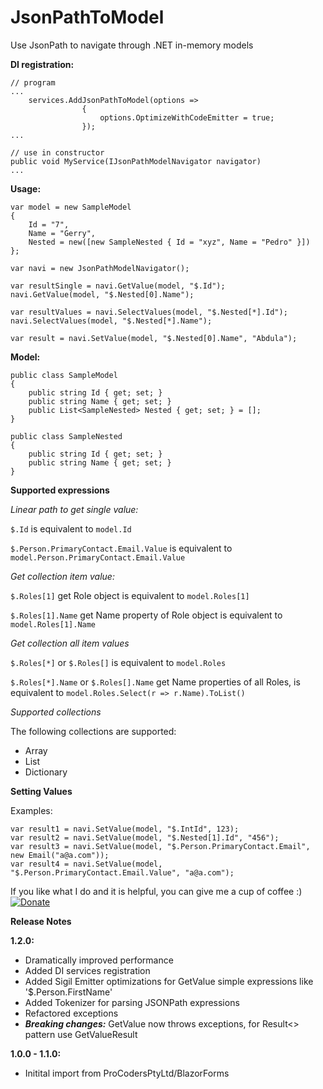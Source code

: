# JsonPathToModel
Use JsonPath to navigate through .NET in-memory models

**DI registration:**

```
// program
...
    services.AddJsonPathToModel(options => 
                { 
                    options.OptimizeWithCodeEmitter = true;
                });
...

// use in constructor
public void MyService(IJsonPathModelNavigator navigator)
...
```

**Usage:**

```
var model = new SampleModel
{
    Id = "7",
    Name = "Gerry",
    Nested = new([new SampleNested { Id = "xyz", Name = "Pedro" }])
};

var navi = new JsonPathModelNavigator();

var resultSingle = navi.GetValue(model, "$.Id");
navi.GetValue(model, "$.Nested[0].Name");

var resultValues = navi.SelectValues(model, "$.Nested[*].Id");
navi.SelectValues(model, "$.Nested[*].Name");

var result = navi.SetValue(model, "$.Nested[0].Name", "Abdula");
```

**Model:**

```
public class SampleModel
{
    public string Id { get; set; } 
    public string Name { get; set; }
    public List<SampleNested> Nested { get; set; } = [];
}

public class SampleNested
{
    public string Id { get; set; }
    public string Name { get; set; }
}
```

**Supported expressions**

*Linear path to get single value:*

```$.Id```
is equivalent to
```model.Id```

```$.Person.PrimaryContact.Email.Value```
is equivalent to
```model.Person.PrimaryContact.Email.Value```

*Get collection item value:*

```$.Roles[1]```
get Role object is equivalent to
```model.Roles[1]```

```$.Roles[1].Name```
get Name property of Role object is equivalent to
```model.Roles[1].Name```

*Get collection all item values*

```$.Roles[*]``` or ```$.Roles[]```
is equivalent to
```model.Roles```

```$.Roles[*].Name``` or ```$.Roles[].Name```
get Name properties of all Roles, is equivalent to
```model.Roles.Select(r => r.Name).ToList()```

*Supported collections*

The following collections are supported:
- Array
- List
- Dictionary

**Setting Values**

Examples:

```
var result1 = navi.SetValue(model, "$.IntId", 123);
var result2 = navi.SetValue(model, "$.Nested[1].Id", "456");
var result3 = navi.SetValue(model, "$.Person.PrimaryContact.Email", new Email("a@a.com"));
var result4 = navi.SetValue(model, "$.Person.PrimaryContact.Email.Value", "a@a.com");
```
If you like what I do and it is helpful, you can give me a cup of coffee :)
[![Donate](https://img.shields.io/badge/Donate-PayPal-green.svg)](https://www.paypal.com/donate?hosted_button_id=Q7XEPGTBQFWNG)

**Release Notes**

**1.2.0:**
- Dramatically improved performance
- Added DI services registration
- Added Sigil Emitter optimizations for GetValue simple expressions like '$.Person.FirstName'
- Added Tokenizer for parsing JSONPath expressions
- Refactored exceptions
- ***Breaking changes:*** GetValue now throws exceptions, for Result<> pattern use GetValueResult

**1.0.0 - 1.1.0:**
- Initital import from ProCodersPtyLtd/BlazorForms